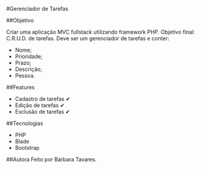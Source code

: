 #Gerenciador de Tarefas

##Objetivo

Criar uma aplicação MVC fullstack utilizando framework PHP. Objetivo final: C.R.U.D. de tarefas. Deve ser um gerenciador de tarefas e conter: 
- Nome;
- Prioridade;
- Prazo;
- Descrição;
- Pessoa.

##Features
- Cadastro de tarefas ✔
- Edição de tarefas ✔
- Exclusão de tarefas ✔

##Tecnologias
- PHP
- Blade
- Bootstrap

##Autora
Feito por <a ref="linkedin.com/in/barbara--tavares/">Bárbara Tavares.</a>

